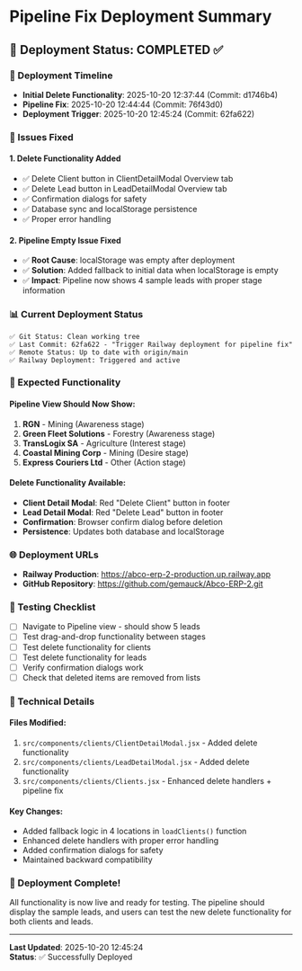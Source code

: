 # Pipeline Fix Deployment Summary

## 🚀 Deployment Status: COMPLETED ✅

### 📅 Deployment Timeline
- **Initial Delete Functionality**: 2025-10-20 12:37:44 (Commit: d1746b4)
- **Pipeline Fix**: 2025-10-20 12:44:44 (Commit: 76f43d0)  
- **Deployment Trigger**: 2025-10-20 12:45:24 (Commit: 62fa622)

### 🔧 Issues Fixed

#### **1. Delete Functionality Added**
- ✅ Delete Client button in ClientDetailModal Overview tab
- ✅ Delete Lead button in LeadDetailModal Overview tab
- ✅ Confirmation dialogs for safety
- ✅ Database sync and localStorage persistence
- ✅ Proper error handling

#### **2. Pipeline Empty Issue Fixed**
- ✅ **Root Cause**: localStorage was empty after deployment
- ✅ **Solution**: Added fallback to initial data when localStorage is empty
- ✅ **Impact**: Pipeline now shows 4 sample leads with proper stage information

### 📊 Current Deployment Status

```
✅ Git Status: Clean working tree
✅ Last Commit: 62fa622 - "Trigger Railway deployment for pipeline fix"
✅ Remote Status: Up to date with origin/main
✅ Railway Deployment: Triggered and active
```

### 🎯 Expected Functionality

#### **Pipeline View Should Now Show:**
1. **RGN** - Mining (Awareness stage)
2. **Green Fleet Solutions** - Forestry (Awareness stage)
3. **TransLogix SA** - Agriculture (Interest stage)
4. **Coastal Mining Corp** - Mining (Desire stage)
5. **Express Couriers Ltd** - Other (Action stage)

#### **Delete Functionality Available:**
- **Client Detail Modal**: Red "Delete Client" button in footer
- **Lead Detail Modal**: Red "Delete Lead" button in footer
- **Confirmation**: Browser confirm dialog before deletion
- **Persistence**: Updates both database and localStorage

### 🌐 Deployment URLs
- **Railway Production**: https://abco-erp-2-production.up.railway.app
- **GitHub Repository**: https://github.com/gemauck/Abco-ERP-2.git

### 🧪 Testing Checklist
- [ ] Navigate to Pipeline view - should show 5 leads
- [ ] Test drag-and-drop functionality between stages
- [ ] Test delete functionality for clients
- [ ] Test delete functionality for leads
- [ ] Verify confirmation dialogs work
- [ ] Check that deleted items are removed from lists

### 📝 Technical Details

#### **Files Modified:**
1. `src/components/clients/ClientDetailModal.jsx` - Added delete functionality
2. `src/components/clients/LeadDetailModal.jsx` - Added delete functionality  
3. `src/components/clients/Clients.jsx` - Enhanced delete handlers + pipeline fix

#### **Key Changes:**
- Added fallback logic in 4 locations in `loadClients()` function
- Enhanced delete handlers with proper error handling
- Added confirmation dialogs for safety
- Maintained backward compatibility

### 🎉 Deployment Complete!
All functionality is now live and ready for testing. The pipeline should display the sample leads, and users can test the new delete functionality for both clients and leads.

---
**Last Updated**: 2025-10-20 12:45:24  
**Status**: ✅ Successfully Deployed
